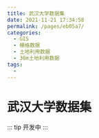 ```yaml
---
title: 武汉大学数据集
date: 2021-11-21 17:34:58
permalink: /pages/eb05a7/
categories:
  - GIS
  - 栅格数据
  - 土地利用数据
  - 30m土地利用数据
tags:
  - 
---
```

# 武汉大学数据集

::: tip
开发中
:::

